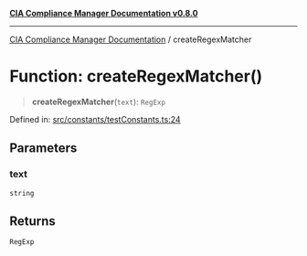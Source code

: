 [**CIA Compliance Manager Documentation v0.8.0**](../README.md)

***

[CIA Compliance Manager Documentation](../globals.md) / createRegexMatcher

# Function: createRegexMatcher()

> **createRegexMatcher**(`text`): `RegExp`

Defined in: [src/constants/testConstants.ts:24](https://github.com/Hack23/cia-compliance-manager/blob/791b5a1b6e700c8b8480de209374e4cb1086330d/src/constants/testConstants.ts#L24)

## Parameters

### text

`string`

## Returns

`RegExp`
